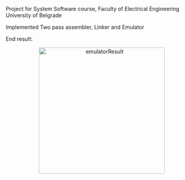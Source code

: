 Project for System Software course, Faculty of Electrical Engineering University of Belgrade

Implemented Two pass assembler, Linker and Emulator

End result:
<p align="center">
  <img width="331" alt="emulatorResult" src="https://github.com/StealthElf98/SS_Projekat/assets/89274860/75f949a8-4a05-4b04-9592-24ff230c538e">
</p>
